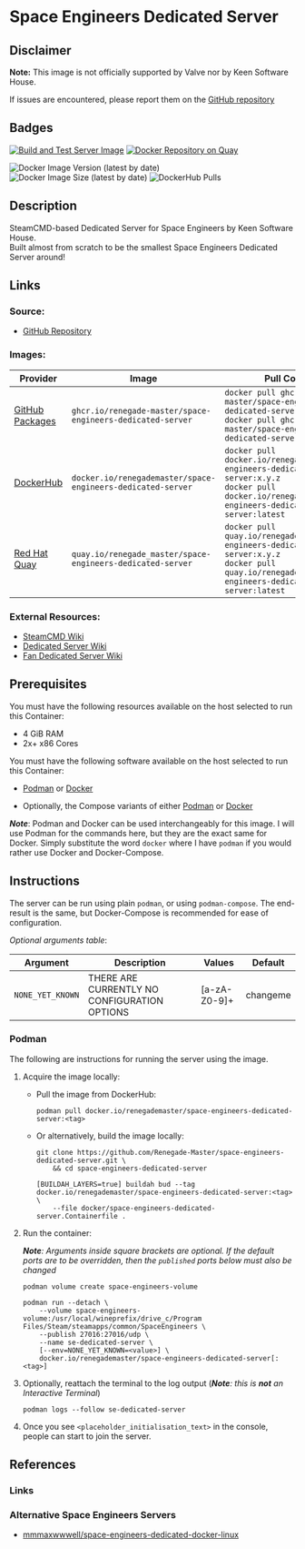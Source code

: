 # Space Engineers Dedicated Server

## Disclaimer

**Note:** This image is not officially supported by Valve nor by Keen Software
House.

If issues are encountered, please report them on
the [GitHub repository](https://github.com/Renegade-Master/space-engineers-dedicated-server/issues/new/choose)

## Badges

[![Build and Test Server Image](https://github.com/Renegade-Master/space-engineers-dedicated-server/actions/workflows/docker-build.yml/badge.svg?branch=main)](https://github.com/Renegade-Master/space-engineers-dedicated-server/actions/workflows/docker-build.yml)
[![Docker Repository on Quay](https://quay.io/repository/renegade_master/space-engineers-dedicated-server/status "Docker Repository on Quay")](https://quay.io/repository/renegade_master/space-engineers-dedicated-server)

![Docker Image Version (latest by date)](https://img.shields.io/docker/v/renegademaster/space-engineers-dedicated-server?label=Latest%20Version)
![Docker Image Size (latest by date)](https://img.shields.io/docker/image-size/renegademaster/space-engineers-dedicated-server?label=Image%20Size)
![DockerHub Pulls](https://img.shields.io/docker/pulls/renegademaster/space-engineers-dedicated-server?label=DockerHub%20Pull%20Count)

## Description

SteamCMD-based Dedicated Server for Space Engineers by Keen Software House.  
Built almost from scratch to be the smallest Space Engineers Dedicated Server
around!

## Links

### Source:

- [GitHub Repository](https://github.com/Renegade-Master/space-engineers-dedicated-server)

### Images:

| Provider                                                                                                                               | Image                                                       | Pull Command                                                                                                                                                     |
|----------------------------------------------------------------------------------------------------------------------------------------|-------------------------------------------------------------|------------------------------------------------------------------------------------------------------------------------------------------------------------------|
| [GitHub Packages](https://github.com/Renegade-Master/space-engineers-dedicated-server/pkgs/container/space-engineers-dedicated-server) | `ghcr.io/renegade-master/space-engineers-dedicated-server`  | `docker pull ghcr.io/renegade-master/space-engineers-dedicated-server:x.y.z`<br/>`docker pull ghcr.io/renegade-master/space-engineers-dedicated-server:latest`   |
| [DockerHub](https://hub.docker.com/r/renegademaster/space-engineers-dedicated-server)                                                  | `docker.io/renegademaster/space-engineers-dedicated-server` | `docker pull docker.io/renegademaster/space-engineers-dedicated-server:x.y.z`<br/>`docker pull docker.io/renegademaster/space-engineers-dedicated-server:latest` |
| [Red Hat Quay](https://quay.io/repository/renegade_master/space-engineers-dedicated-server)                                            | `quay.io/renegade_master/space-engineers-dedicated-server`  | `docker pull quay.io/renegade_master/space-engineers-dedicated-server:x.y.z`<br/>`docker pull quay.io/renegade_master/space-engineers-dedicated-server:latest`   |

### External Resources:

- [SteamCMD Wiki](https://developer.valvesoftware.com/wiki/SteamCMD)
- [Dedicated Server Wiki](https://www.spaceengineersgame.com/dedicated-servers/)
- [Fan Dedicated Server Wiki](https://spaceengineers.fandom.com/wiki/Setting_up_a_Space_Engineers_Dedicated_Server)

## Prerequisites

You must have the following resources available on the host selected to run this
Container:

* 4 GiB RAM
* 2x+ x86 Cores

You must have the following software available on the host selected to run this
Container:

* [Podman](https://podman.io/docs/installation)
  or [Docker](https://docs.docker.com/engine/install/)

* Optionally, the Compose variants of either [Podman](https://github.com/containers/podman-compose#podman-compose)
  or [Docker](https://docs.docker.com/compose/install/)

**_Note_**: Podman and Docker can be used interchangeably for this image. I will
use Podman for the commands here, but they are the exact same for Docker. Simply
substitute the word `docker` where I have `podman` if you would rather use
Docker and Docker-Compose.

## Instructions

The server can be run using plain `podman`, or using `podman-compose`. The
end-result is the same, but Docker-Compose is recommended for ease of
configuration.

_Optional arguments table_:

| Argument         | Description                                  | Values       | Default  |
|------------------|----------------------------------------------|--------------|----------|
| `NONE_YET_KNOWN` | THERE ARE CURRENTLY NO CONFIGURATION OPTIONS | [a-zA-Z0-9]+ | changeme |

### Podman

The following are instructions for running the server using the image.

1. Acquire the image locally:

    - Pull the image from DockerHub:

      ```shell
      podman pull docker.io/renegademaster/space-engineers-dedicated-server:<tag>
      ```

    - Or alternatively, build the image locally:

       ```shell
       git clone https://github.com/Renegade-Master/space-engineers-dedicated-server.git \
           && cd space-engineers-dedicated-server

       [BUILDAH_LAYERS=true] buildah bud --tag docker.io/renegademaster/space-engineers-dedicated-server:<tag> \
           --file docker/space-engineers-dedicated-server.Containerfile .
       ```

2. Run the container:

   ***Note**: Arguments inside square brackets are optional. If the default
   ports are to be overridden, then the
   `published` ports below must also be changed*

   ```shell
   podman volume create space-engineers-volume

   podman run --detach \
       --volume space-engineers-volume:/usr/local/wineprefix/drive_c/Program Files/Steam/steamapps/common/SpaceEngineers \
       --publish 27016:27016/udp \
       --name se-dedicated-server \
       [--env=NONE_YET_KNOWN=<value>] \
       docker.io/renegademaster/space-engineers-dedicated-server[:<tag>]
   ```

3. Optionally, reattach the terminal to the log output (***Note**: this
   is **not**
   an Interactive Terminal*)

   ```shell
   podman logs --follow se-dedicated-server
   ```

4. Once you see `<placeholder_initialisation_text>` in the console, people can
   start to join the server.

## References

### Links

### Alternative Space Engineers Servers

* [mmmaxwwwell/space-engineers-dedicated-docker-linux](https://github.com/mmmaxwwwell/space-engineers-dedicated-docker-linux)
